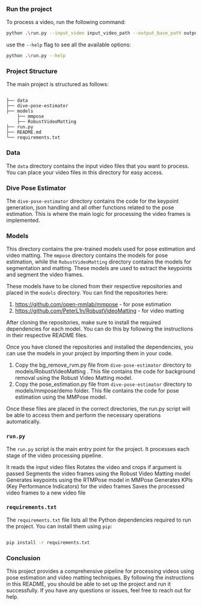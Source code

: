 

### Run the project

To process a video, run the following command:

```bash
python .\run.py --input_video input_video_path --output_base_path output_video_path 
```

use the `--help` flag to see all the available options:

```bash
python .\run.py --help
```

### Project Structure

The main project is structured as follows:

```plaintext

├── data
├── dive-pose-estimator
├── models
    ├── mmpose
    ├── RobustVideoMatting
├── run.py
├── README.md
└── requirements.txt

```

### Data

The `data` directory contains the input video files that you want to process. You can place your video files in this directory for easy access.

### Dive Pose Estimator

The `dive-pose-estimator` directory contains the code for the keypoint generation, json handling and all other functions related to the pose estimation. This is where the main logic for processing the video frames is implemented.

### Models

This directory contains the pre-trained models used for pose estimation and video matting. The `mmpose` directory contains the models for pose estimation, while the `RobustVideoMatting` directory contains the models for segmentation and matting. These models are used to extract the keypoints and segment the video frames.

These models have to be cloned from their respective repositories and placed in the `models` directory. You can find the repositories here:

1. https://github.com/open-mmlab/mmpose - for pose estimation
2. https://github.com/PeterL1n/RobustVideoMatting - for video matting

After cloning the repositories, make sure to install the required dependencies for each model. You can do this by following the instructions in their respective README files.

Once you have cloned the repositories and installed the dependencies, you can use the models in your project by importing them in your code. 

1. Copy the bg_remove_rvm.py file from `dive-pose-estimator` directory to models/RobustVideoMatting . This file contains the code for background removal using the Robust Video Matting model.
2. Copy the pose_estimation.py file from `dive-pose-estimator` directory to models/mmpose/demo folder. This file contains the code for pose estimation using the MMPose model.

Once these files are placed in the correct directories, the run.py script will be able to access them and perform the necessary operations automatically.

### `run.py`

The `run.py` script is the main entry point for the project. It processes each stage of the video processing pipeline. 

It reads the input video files
Rotates the video and crops if argument is passed
Segments the video frames using the Robust Video Matting model
Generates keypoints using the RTMPose model in MMPose
Generates KPIs (Key Performance Indicators) for the video frames
Saves the processed video frames to a new video file

### `requirements.txt`

The `requirements.txt` file lists all the Python dependencies required to run the project. You can install them using `pip`:

```bash

pip install -r requirements.txt

```

### Conclusion

This project provides a comprehensive pipeline for processing videos using pose estimation and video matting techniques. By following the instructions in this README, you should be able to set up the project and run it successfully. If you have any questions or issues, feel free to reach out for help.